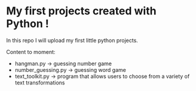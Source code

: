 # Мy first projects created with Python !

In this repo I will upload my first little python projects.

Content to moment:
  - hangman.py -> guessing number game 
  - number_guessing.py -> guessing word game 
  - text_toolkit.py -> program that allows users to choose from a variety of text transformations
